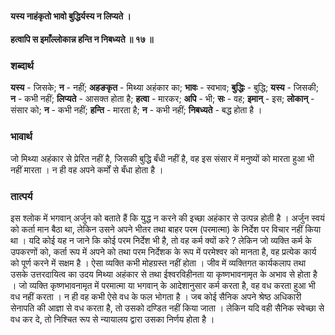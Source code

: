 #### यस्य नाहंकृतो भावो बुद्धिर्यस्य न लिप्यते ।
#### हत्वापि स इमाँल्लोकान्न हन्ति न निबध्यते ॥ १७ ॥

### शब्दार्थ

**यस्य** - जिसके; **न** - नहीं; **अहङकृत** - मिथ्या अहंकार का; **भावः** - स्वभाव; **बुद्धिः** - बुद्धि; **यस्य** - जिसकी; **न** - कभी नहीं; **लिप्यते** - आसक्त होता है; **हत्वा** - मारकर; **अपि** - भी; **सः** - वह; **इमान्** - इस; **लोकान्** - संसार को; **न** - कभी नहीं; **हन्ति** - मारता है; **न** - कभी नहीं; **निबध्यते** - बद्ध होता है ।

### भावार्थ

जो मिथ्या अहंकार से प्रेरित नहीं है, जिसकी बुद्धि बँधी नहीं है, वह इस संसार में मनुष्यों को मारता हुआ भी नहीं मारता । न ही वह अपने कर्मों से बँधा होता है ।

### तात्पर्य

इस श्लोक में भगवान् अर्जुन को बताते हैं कि युद्ध न करने की इच्छा अहंकार से उत्पन्न होती है । अर्जुन स्वयं को कर्ता मान बैठा था, लेकिन उसने अपने भीतर तथा बाहर परम (परमात्मा) के निर्देश पर विचार नहीं किया था । यदि कोई यह न जाने कि कोई परम निर्देश भी है, तो वह कर्म क्यों करे ? लेकिन जो व्यक्ति कर्म के उपकरणों को, कर्ता रूप में अपने को तथा परम निर्देशक के रूप में परमेश्वर को मानता है, वह प्रत्येक कार्य को पूर्ण करने में सक्षम है । ऐसा व्यक्ति कभी मोहग्रस्त नहीं होता । जीव में व्यक्तिगत कार्यकलाप तथा उसके उत्तरदायित्व का उदय मिथ्या अहंकार से तथा ईश्वरविहीनता या कृष्णभावनामृत के अभाव से होता है । जो व्यक्ति कृष्णभावनामृत में परमात्मा या भगवान् के आदेशानुसार कर्म करता है, वह वध करता हुआ भी वध नहीं करता । न ही वह कभी ऐसे वध के फल भोगता है । जब कोई सैनिक अपने श्रेष्ठ अधिकारी सेनापति की आज्ञा से वध करता है, तो उसको दण्डित नहीं किया जाता । लेकिन यदि वही सैनिक स्वेच्छा से वध कर दे, तो निश्चित रूप से न्यायालय द्वारा उसका निर्णय होता है ।